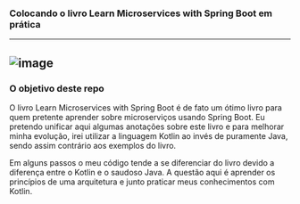 ### Colocando o livro Learn Microservices with Spring Boot em prática

-----
![image](https://user-images.githubusercontent.com/42384045/76806844-5162cd00-67c1-11ea-8168-2033de3837ba.png)
-----

### O objetivo deste repo
O livro Learn Microservices with Spring Boot é de fato um ótimo livro para quem pretente aprender sobre microserviços usando Spring Boot. Eu pretendo unificar aqui algumas anotações sobre este livro e para melhorar minha evolução, irei utilizar a linguagem Kotlin ao invés de puramente Java, sendo assim contrário aos exemplos do livro.

Em alguns passos o meu código tende a se diferenciar do livro devido a diferença entre o Kotlin e o saudoso Java. A questão aqui é aprender os princípios de uma arquitetura e junto praticar meus conhecimentos com Kotlin. 
